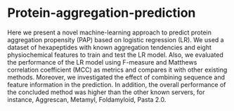 # Protein-aggregation-prediction
Here we present a novel machine-learning approach to predict protein aggregation propensity (PAP) based on logistic regression (LR). 
We used a dataset of hexapeptides with known aggregation tendencies and eight physiochemical features to train and test the LR model. 
Also, we evaluated the performance of the LR model using F-measure and Matthews correlation coefficient (MCC) as metrics and compares it with other existing methods. 
Moreover, we investigated the effect of combining sequence and feature information in the prediction. 
In addition, the overall performance of the concluded method was higher than the other known servers, for instance, Aggrescan, Metamyl, Foldamyloid, Pasta 2.0. 
